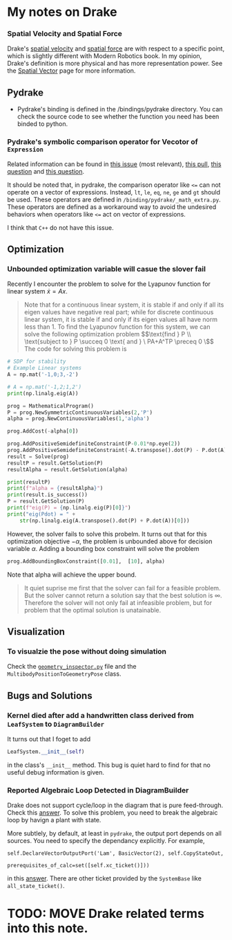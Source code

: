 # My notes on Drake

### Spatial Velocity and Spatial Force 
Drake's [spatial velocity](https://drake.mit.edu/doxygen_cxx/classdrake_1_1multibody_1_1_spatial_velocity.html) and [spatial force](https://drake.mit.edu/doxygen_cxx/classdrake_1_1multibody_1_1_spatial_force.html) are with respect to a specific point, which is slightly different with Modern Robotics book. In my opinion, Drake's definition is more physical and has more representation power. See the [Spatial Vector](https://drake.mit.edu/doxygen_cxx/group__multibody__spatial__vectors.html) page for more information.

## Pydrake
- Pydrake's binding is defined in the /bindings/pydrake directory. You can check the source code to see whether the function you need has been binded to python.

### Pydrake's symbolic comparison operator for Vecotor of `Expression` 
Related information can be found in [this issue](https://github.com/RobotLocomotion/drake/issues/8315) (most relevant), [this pull](https://github.com/RobotLocomotion/drake/pull/11171), [this question](https://stackoverflow.com/questions/64736910/using-le-or-ge-with-scalar-left-hand-side-creates-unsized-formula-array) and [this question](https://stackoverflow.com/questions/68615278/runtimeerror-you-should-not-call-bool-nonzero-on-formula).

It should be noted that, in pydrake, the comparison operator like `<=` can not operate on a vector of expressions. Instead, `lt`, `le`, `eq`, `ne`, `ge` and `gt` should be used. These operators are defined in `/binding/pydrake/_math_extra.py`. These operators are defined as a workaround way to avoid the undesired behaviors when operators like `<=` act on vector of expressions.

I think that `C++` do not have this issue. 

## Optimization
### Unbounded optimization variable will casue the slover fail
Recently I encounter the problem to solve for the Lyapunov function for linear system $\dot{x}=Ax$. 
>Note that for a continuous linear system, it is stable if and only if all its eigen values have negative real part; while for discrete continuous linear system, it is stable if and only if its eigen values all have norm less than 1.
To find the Lyapunov function for this system, we can solve the following optimization problem
$$\text{find } P \\  \text{subject to } P \succeq 0 \text{ and } \ PA+A^TP \preceq 0 \$$
The code for solving this problem is 
```python
# SDP for stability
# Example Linear systems
A = np.mat('-1,0;3,-2')

# A = np.mat('-1,2;1,2')
print(np.linalg.eig(A))

prog = MathematicalProgram()
P = prog.NewSymmetricContinuousVariables(2,'P')
alpha = prog.NewContinuousVariables(1,'alpha')

prog.AddCost(-alpha[0])

prog.AddPositiveSemidefiniteConstraint(P-0.01*np.eye(2))
prog.AddPositiveSemidefiniteConstraint(-A.transpose().dot(P) - P.dot(A) - alpha[0]*np.eye(2))
result = Solve(prog)
resultP = result.GetSolution(P)
resultAlpha = result.GetSolution(alpha)

print(resultP)
print(f"alpha = {resultAlpha}")
print(result.is_success())
P = result.GetSolution(P)
print(f"eig(P) = {np.linalg.eig(P)[0]}")
print("eig(Pdot) = " +
    str(np.linalg.eig(A.transpose().dot(P) + P.dot(A))[0]))
```
However, the solver fails to solve this probelm. It turns out that for this optimization objective $-\alpha$, the problem is unbounded above for decision variable $\alpha$. Adding a bounding box constraint will solve the problem
```python
prog.AddBoundingBoxConstraint([0.01],  [10], alpha)
```
Note that alpha will achieve the upper bound.

> It quiet suprise me first that the solver can fail for a feasible problem. But the solver cannot return a solution say that the best solution is $\infty$. Therefore the solver will not only fail at infeasible problem, but for problem that the optimal solution is unatainable.

## Visualization
### To visualzie the pose without doing simulation
Check the [`geometry_inspector.py`](https://github.com/RobotLocomotion/drake/blob/e59b7fc18dbe80b827d07e4a3283a0c87eda7021/manipulation/util/geometry_inspector.py) file and the `MultibodyPositionToGeometryPose` class.


## Bugs and Solutions
### Kernel died after add a handwritten class derived from `LeafSystem` to `DiagramBuilder`
It turns out that I foget to add 
```python
LeafSystem.__init__(self)
```
in the class's `__init__` method. This bug is quiet hard to find for that no useful debug information is given.

### Reported Algebraic Loop Detected in DiagramBuilder
Drake does not support cycle/loop in the diagram that is pure feed-through. Check this [answer](https://stackoverflow.com/questions/50812170/understanding-algebraic-loop-error-message). To solve this problem, you need to break the algebraic loop by havign a plant with state.

More subtlely, by default, at least in `pydrake`, the output port depends on all sources. You need to specify the dependancy explicitly. For example,
```
self.DeclareVectorOutputPort('Lam', BasicVector(2), self.CopyStateOut, 
                             prerequisites_of_calc=set([self.xc_ticket()]))
```
in this [answer](https://stackoverflow.com/questions/61600097/algebraic-loop-error-help-fixing-spurious-dependency). There are other ticket provided by the `SystemBase` like `all_state_ticket()`.


# TODO: MOVE Drake related terms into this note.